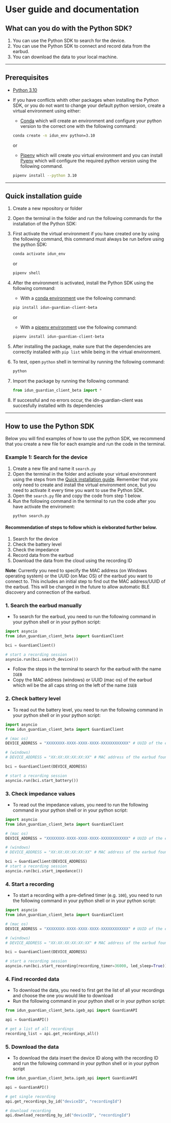 # User guide and documentation

## What can you do with the Python SDK?

1. You can use the Python SDK to search for the device.
2. You can use the Python SDK to connect and record data from the earbud.
3. You can download the data to your local machine.

---

## Prerequisites

- [Python 3.10](https://www.python.org/downloads/release/python-3100)
- If you have conflicts whith other packages when installing the Python SDK, or you do not want to change your default python version, create a virtual environment using either:
    -  [Conda](https://docs.conda.io/projects/conda/en/latest/user-guide/tasks/manage-environments.html) which will create an environment and configure your python version to the correct one with the following command: 
    
    ```bash
    conda create -n idun_env python=3.10
    ```
    or
    - [Pipenv](https://pypi.org/project/pipenv/) which will create you virtual environment and you can install [Pyenv](https://realpython.com/intro-to-pyenv/) which will configure the required python version using the following command. 
    
    ```bash
    pipenv install --python 3.10
    ```
---

## Quick installation guide

1. Create a new repository or folder
2. Open the terminal in the folder and run the following commands for the installation of the Python SDK:


3. First activate the virtual environment if you have created one by using the following command, this command must always be run before using the python SDK:
    ```bash
    conda activate idun_env
    ```
    or
    ```bash
    pipenv shell
    ```

4. After the environment is activated, install the Python SDK using the following command:
    - With a [conda environment](https://docs.conda.io/projects/conda/en/latest/user-guide/tasks/manage-environments.html) use the following command:
    ```bash
    pip install idun-guardian-client-beta
    ```
    or
    - With a [pipenv environment](https://pypi.org/project/pipenv/) use the following command:
    ```bash
    pipenv install idun-guardian-client-beta
    ```

5. After installing the package, make sure that the dependencies are correctly installed with `pip list` while being in the virtual environment.
6. To test, open `python` shell in terminal by running the following command:
    ```bash
    python
    ```
7. Import the package by running the following command:
    ```python
    from idun_guardian_client_beta import *
    ```
8. If successful and no errors occur, the idn-guardian-client was succesfully installed with its dependencies

---

## How to use the Python SDK

Below you will find examples of how to use the python SDK, we recommend that you create a new file for each example and run the code in the terminal.

### Example 1: Search for the device

1. Create a new file and name it `search.py`
2. Open the terminal in the folder and activate your virtual environment using the steps from the [Quick installation guide](#quick-installation-guide). Remember that you only need to create and install the virtual environment once, but you need to activate it every time you want to use the Python SDK.
3. Open the `search.py` file and copy the code from step 1 below.
4. Run the following command in the terminal to run the code after you have activate the enviroment:
    ```bash
    python search.py
    ```

#### Recommendation of steps to follow which is eleborated further below.

1. Search for the device
2. Check the battery level
3. Check the impedance
4. Record data from the earbud
5. Download the data from the cloud using the recording ID



**Note**: Currently you need to specify the MAC address (on Windows operating system) or the UUID (on Mac OS) of the earbud you want to connect to. This includes an initial step to find out the MAC address/UUID of the earbud. This will be changed in the future to allow automatic BLE discovery and connection of the earbud.

### **1. Search the earbud manually**

- To search for the earbud, you need to run the following command in your python shell or in your python script:

```python
import asyncio
from idun_guardian_client_beta import GuardianClient

bci = GuardianClient() 

# start a recording session
asyncio.run(bci.search_device())
```

- Follow the steps in the terminal to search for the earbud with the name `IGEB`
- Copy the MAC address (windows) or UUID (mac os) of the earbud which wil be the all caps string on the left of the name `IGEB`


### **2. Check battery level**

- To read out the battery level, you need to run the following command in your python shell or in your python script:

```python
import asyncio
from idun_guardian_client_beta import GuardianClient

# (mac os)
DEVICE_ADDRESS = "XXXXXXXX-XXXX-XXXX-XXXX-XXXXXXXXXXXX" # UUID of the earbud found with search_device

# (windows)
# DEVICE_ADDRESS = "XX:XX:XX:XX:XX:XX" # MAC address of the earbud found with search_device()

bci = GuardianClient(DEVICE_ADDRESS)

# start a recording session
asyncio.run(bci.start_battery())
```

### **3. Check impedance values**

- To read out the impedance values, you need to run the following command in your python shell or in your python script:

```python
import asyncio
from idun_guardian_client_beta import GuardianClient

# (mac os)
DEVICE_ADDRESS = "XXXXXXXX-XXXX-XXXX-XXXX-XXXXXXXXXXXX" # UUID of the earbud found with search_device

# (windows)
# DEVICE_ADDRESS = "XX:XX:XX:XX:XX:XX" # MAC address of the earbud found with search_device()

bci = GuardianClient(DEVICE_ADDRESS)
# start a recording session
asyncio.run(bci.start_impedance())
```

### **4. Start a recording**

- To start a recording with a pre-defined timer (e.g. `100`), you need to run the following command in your python shell or in your python script:

```python
import asyncio
from idun_guardian_client_beta import GuardianClient

# (mac os)
DEVICE_ADDRESS = "XXXXXXXX-XXXX-XXXX-XXXX-XXXXXXXXXXXX" # UUID of the earbud found with search_device

# (windows)
# DEVICE_ADDRESS = "XX:XX:XX:XX:XX:XX" # MAC address of the earbud found with search_device()

bci = GuardianClient(DEVICE_ADDRESS)

# start a recording session
asyncio.run(bci.start_recording(recording_timer=36000, led_sleep=True)) # recording timer in seconds, led_sleep=True will turn off the LED on the earbud during recording
```


### **4. Find recorded data**

- To download the data, you need to first get the list of all your recordings and choose the one you would like to download
- Run the following command in your python shell or in your python script:

```python
from idun_guardian_client_beta.igeb_api import GuardianAPI

api = GuardianAPI()

# get a list of all recordings
recording_list = api.get_recordings_all()
```

### **5. Download the data**

- To download the data insert the device ID along with the recording ID and run the following command in your python shell or in your python script

```python
from idun_guardian_client_beta.igeb_api import GuardianAPI

api = GuardianAPI()

# get single recording
api.get_recordings_by_id("deviceID", "recordingId")

# download recording
api.download_recording_by_id("deviceID", "recordingId")
```